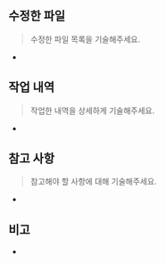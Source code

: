 ## 수정한 파일
> 수정한 파일 목록을 기술해주세요.
- 

## 작업 내역
> 작업한 내역을 상세하게 기술해주세요.
- 

## 참고 사항
> 참고해야 할 사항에 대해 기술해주세요.
-

## 비고
- 
